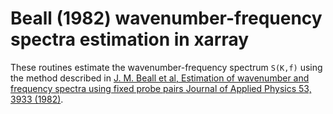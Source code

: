 # Beall (1982) wavenumber-frequency spectra estimation in xarray

These routines estimate the wavenumber-frequency spectrum `S(K,f)` using  the method described in [J. M. Beall et al, Estimation of wavenumber and frequency spectra using fixed probe pairs
Journal of Applied Physics 53, 3933 (1982)](https://doi.org/10.1063/1.331279).
